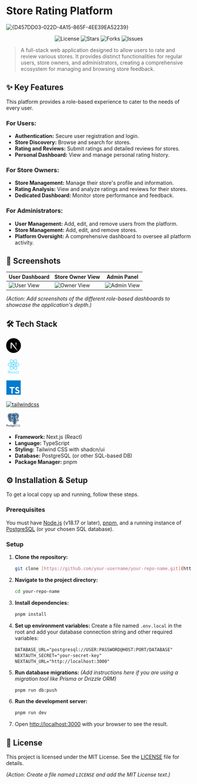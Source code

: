 # Store Rating Platform

<img width="960" height="540" alt="{D457DD03-022D-4A15-865F-4EE39EA52239}" src="https://github.com/user-attachments/assets/25ba9de7-1e98-4de2-9fc9-d4e9664f5d26" />


<p align="center">
  <img src="https://img.shields.io/github/license/rudraprasad69/Store-Rating-Platform" alt="License">
  <img src="https://img.shields.io/github/stars/rudraprasad69/Store-Rating-Platform" alt="Stars">
  <img src="https://img.shields.io/github/forks/rudraprasad69/Store-Rating-Platform" alt="Forks">
  <img src="https://img.shields.io/github/issues/rudraprasad69/Store-Rating-Platform" alt="Issues">
</p>

> A full-stack web application designed to allow users to rate and review various stores. It provides distinct functionalities for regular users, store owners, and administrators, creating a comprehensive ecosystem for managing and browsing store feedback.


## ✨ Key Features

This platform provides a role-based experience to cater to the needs of every user.

### For Users:
-   **Authentication:** Secure user registration and login.
-   **Store Discovery:** Browse and search for stores.
-   **Rating and Reviews:** Submit ratings and detailed reviews for stores.
-   **Personal Dashboard:** View and manage personal rating history.

### For Store Owners:
-   **Store Management:** Manage their store's profile and information.
-   **Rating Analysis:** View and analyze ratings and reviews for their stores.
-   **Dedicated Dashboard:** Monitor store performance and feedback.

### For Administrators:
-   **User Management:** Add, edit, and remove users from the platform.
-   **Store Management:** Add, edit, and remove stores.
-   **Platform Oversight:** A comprehensive dashboard to oversee all platform activity.

## 📸 Screenshots

| User Dashboard                                | Store Owner View                               | Admin Panel                                   |
| --------------------------------------------- | ---------------------------------------------- | --------------------------------------------- |
| ![User View](path/to/user_screenshot.png) | ![Owner View](path/to/owner_screenshot.png) | ![Admin View](path/to/admin_screenshot.png) |

*(Action: Add screenshots of the different role-based dashboards to showcase the application's depth.)*

## 🛠️ Tech Stack

<p align="left">
  
  <a href="https://nextjs.org/" target="_blank" rel="noreferrer">
  <img src="https://raw.githubusercontent.com/devicons/devicon/master/icons/nextjs/nextjs-original.svg" alt="nextjs" width="40" height="40"/>
</a>
  
  <a href="https://reactjs.org/" target="_blank" rel="noreferrer"> <img src="https://raw.githubusercontent.com/devicons/devicon/master/icons/react/react-original-wordmark.svg" alt="react" width="40" height="40"/> </a>
  
  <a href="https://www.typescriptlang.org/" target="_blank" rel="noreferrer"> <img src="https://raw.githubusercontent.com/devicons/devicon/master/icons/typescript/typescript-original.svg" alt="typescript" width="40" height="40"/> </a>
  
  <a href="https://tailwindcss.com/" target="_blank" rel="noreferrer">
  <img src="https://www.vectorlogo.zone/logos/tailwindcss/tailwindcss-icon.svg" alt="tailwindcss" width="40" height="40"/>
</a>

  
  <a href="https://www.postgresql.org" target="_blank" rel="noreferrer"> <img src="https://raw.githubusercontent.com/devicons/devicon/master/icons/postgresql/postgresql-original-wordmark.svg" alt="postgresql" width="40" height="40"/> </a>
</p>

-   **Framework:** Next.js (React)
-   **Language:** TypeScript
-   **Styling:** Tailwind CSS with shadcn/ui
-   **Database:** PostgreSQL (or other SQL-based DB)
-   **Package Manager:** pnpm

## ⚙️ Installation & Setup

To get a local copy up and running, follow these steps.

### Prerequisites

You must have [Node.js](https://nodejs.org/en/) (v18.17 or later), [pnpm](https://pnpm.io/installation), and a running instance of [PostgreSQL](https://www.postgresql.org/download/) (or your chosen SQL database).

### Setup

1.  **Clone the repository:**
    ```bash
    git clone [https://github.com/your-username/your-repo-name.git](https://github.com/your-username/your-repo-name.git)
    ```

2.  **Navigate to the project directory:**
    ```bash
    cd your-repo-name
    ```

3.  **Install dependencies:**
    ```bash
    pnpm install
    ```

4.  **Set up environment variables:**
    Create a file named `.env.local` in the root and add your database connection string and other required variables:
    ```
    DATABASE_URL="postgresql://USER:PASSWORD@HOST:PORT/DATABASE"
    NEXTAUTH_SECRET="your-secret-key"
    NEXTAUTH_URL="http://localhost:3000"
    ```

5.  **Run database migrations:**
    *(Add instructions here if you are using a migration tool like Prisma or Drizzle ORM)*
    ```bash
    pnpm run db:push 
    ```

6.  **Run the development server:**
    ```bash
    pnpm run dev
    ```

7.  Open [http://localhost:3000](http://localhost:3000) with your browser to see the result.

## 📝 License

This project is licensed under the MIT License. See the [LICENSE](LICENSE) file for details.

*(Action: Create a file named `LICENSE` and add the MIT License text.)*
